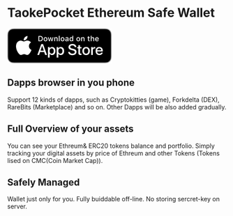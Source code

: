# TaokePocket Ethereum Safe Wallet

[![applestore](/images/applestore.svg)](https://itunes.apple.com/app/id1288636393/)

## Dapps browser in you phone

Support 12 kinds of dapps,  such as Cryptokitties (game), Forkdelta (DEX),  RareBits (Marketplace) and so on. Other Dapps will be also added gradually.

## Full Overview of your assets

You can see your Ethreum& ERC20 tokens balance and portfolio.
Simply tracking your digital assets by price of Ethreum and other Tokens (Tokens lised on CMC(Coin Market Cap)).

## Safely Managed

Wallet just only for you.
Fully buiddable off-line.
No storing sercret-key on server.
